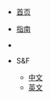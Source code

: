 <!-- _navbar.md -->
*  [首页](/)
*  [指南](/guide)
*  


* S&F
  * [中文](/game/learningsf)
  * [英文](/game/en/learningsf)

